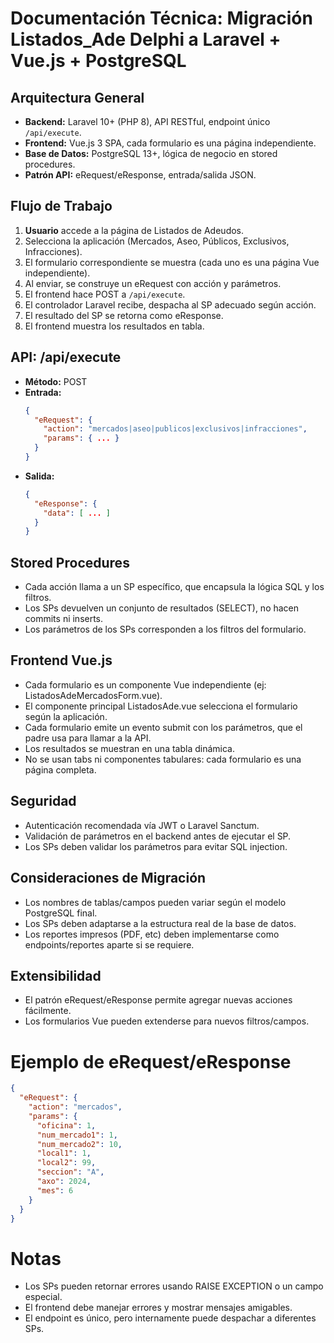 # Documentación Técnica: Migración Listados_Ade Delphi a Laravel + Vue.js + PostgreSQL

## Arquitectura General
- **Backend:** Laravel 10+ (PHP 8), API RESTful, endpoint único `/api/execute`.
- **Frontend:** Vue.js 3 SPA, cada formulario es una página independiente.
- **Base de Datos:** PostgreSQL 13+, lógica de negocio en stored procedures.
- **Patrón API:** eRequest/eResponse, entrada/salida JSON.

## Flujo de Trabajo
1. **Usuario** accede a la página de Listados de Adeudos.
2. Selecciona la aplicación (Mercados, Aseo, Públicos, Exclusivos, Infracciones).
3. El formulario correspondiente se muestra (cada uno es una página Vue independiente).
4. Al enviar, se construye un eRequest con acción y parámetros.
5. El frontend hace POST a `/api/execute`.
6. El controlador Laravel recibe, despacha al SP adecuado según acción.
7. El resultado del SP se retorna como eResponse.
8. El frontend muestra los resultados en tabla.

## API: /api/execute
- **Método:** POST
- **Entrada:**
  ```json
  {
    "eRequest": {
      "action": "mercados|aseo|publicos|exclusivos|infracciones",
      "params": { ... }
    }
  }
  ```
- **Salida:**
  ```json
  {
    "eResponse": {
      "data": [ ... ]
    }
  }
  ```

## Stored Procedures
- Cada acción llama a un SP específico, que encapsula la lógica SQL y los filtros.
- Los SPs devuelven un conjunto de resultados (SELECT), no hacen commits ni inserts.
- Los parámetros de los SPs corresponden a los filtros del formulario.

## Frontend Vue.js
- Cada formulario es un componente Vue independiente (ej: ListadosAdeMercadosForm.vue).
- El componente principal ListadosAde.vue selecciona el formulario según la aplicación.
- Cada formulario emite un evento submit con los parámetros, que el padre usa para llamar a la API.
- Los resultados se muestran en una tabla dinámica.
- No se usan tabs ni componentes tabulares: cada formulario es una página completa.

## Seguridad
- Autenticación recomendada vía JWT o Laravel Sanctum.
- Validación de parámetros en el backend antes de ejecutar el SP.
- Los SPs deben validar los parámetros para evitar SQL injection.

## Consideraciones de Migración
- Los nombres de tablas/campos pueden variar según el modelo PostgreSQL final.
- Los SPs deben adaptarse a la estructura real de la base de datos.
- Los reportes impresos (PDF, etc) deben implementarse como endpoints/reportes aparte si se requiere.

## Extensibilidad
- El patrón eRequest/eResponse permite agregar nuevas acciones fácilmente.
- Los formularios Vue pueden extenderse para nuevos filtros/campos.

# Ejemplo de eRequest/eResponse
```json
{
  "eRequest": {
    "action": "mercados",
    "params": {
      "oficina": 1,
      "num_mercado1": 1,
      "num_mercado2": 10,
      "local1": 1,
      "local2": 99,
      "seccion": "A",
      "axo": 2024,
      "mes": 6
    }
  }
}
```

# Notas
- Los SPs pueden retornar errores usando RAISE EXCEPTION o un campo especial.
- El frontend debe manejar errores y mostrar mensajes amigables.
- El endpoint es único, pero internamente puede despachar a diferentes SPs.
